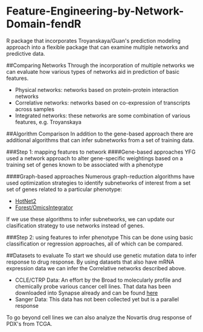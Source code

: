 # Feature-Engineering-by-Network-Domain-fendR
R package that incorporates Troyanskaya/Guan's prediction modeling approach into a flexible package that can examine multiple networks and predictive data. 

##Comparing Networks
Through the incorporation of multiple networks we can evaluate how various types of networks aid in prediction of basic features.
* Physical networks: networks based on protein-protein interaction networks
* Correlative networks: networks based on co-expression of transcripts across samples
* Integrated networks: these networks are some combination of various features, e.g. Troyanskaya

##Algorithm Comparison
In addition to the gene-based approach there are additional algorithms that can infer subnetworks from a set of training data. 

###Step 1: mapping features to network
####Gene-based approaches
YFG used a network approach to alter gene-specific weightings based on a training set of genes known to be associated with a phenotype

####Graph-based approaches
Numerous graph-reduction algorithms have used optimization strategies to identify subnetworks of interest from a set set of genes related to a particular phenotype:
* [HotNet2](https://github.com/raphael-group/hotnet2)
* [Forest/OmicsIntegrator](https://github.com/fraenkel-lab/OmicsIntegrator)

If we use these algorithms to infer subnetworks, we can update our clasification strategy to use networks instead of genes.

###Step 2: using features to infer phenotype
This can be done using basic classification or regression approaches, all of which can be compared. 

##Datasets to evaluate
To start we should use genetic mutation data to infer response to drug response. By using datasets that also have mRNA expression data we can infer the Correlative networks described above.
* CCLE/CTRP Data: An effort by the Broad to molecularly profile and chemically probe various cancer cell lines.  That data has been downloaded into Synapse already and can be found [here](https://www.synapse.org/#!Synapse:syn5889324)
* Sanger Data: This data has not been collected yet but is a parallel response

To go beyond cell lines we can also analyze the Novartis drug response of PDX's from TCGA. 


